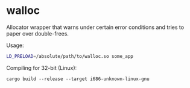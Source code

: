 # walloc

Allocator wrapper that warns under certain error conditions and tries to paper over double-frees.

Usage:

```sh
LD_PRELOAD=/absolute/path/to/walloc.so some_app
```

Compiling for 32-bit (Linux):

```
cargo build --release --target i686-unknown-linux-gnu
```
